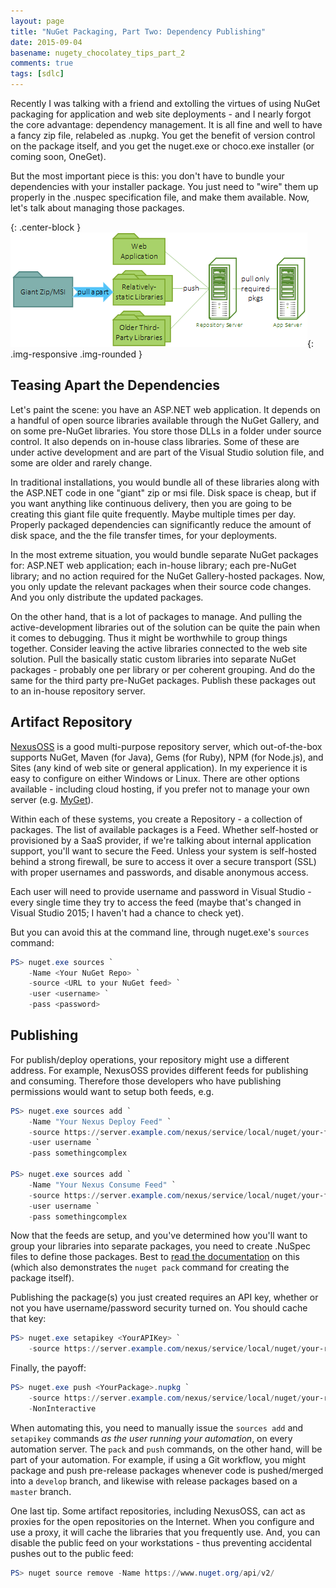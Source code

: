 ```yaml
---
layout: page
title: "NuGet Packaging, Part Two: Dependency Publishing"
date: 2015-09-04
basename: nugety_chocolatey_tips_part_2
comments: true
tags: [sdlc]
---
```


Recently I was talking with a friend and extolling the virtues of using NuGet packaging for application and web site deployments - and I nearly forgot the core advantage: dependency management. It is all fine and well to have a fancy zip file, relabeled as .nupkg. You get the benefit of version control on the package itself, and you get the nuget.exe or choco.exe installer (or coming soon, OneGet).

But the most important piece is this: you don't have to bundle your dependencies with your installer package. You just need to "wire" them up properly in the .nuspec specification file, and make them available. Now, let's talk about managing those packages.

{: .center-block }
![diagram](/images/packaging.png){: .img-responsive .img-rounded }

## Teasing Apart the Dependencies

Let's paint the scene: you have an ASP.NET web application. It depends on a handful of open source libraries available through the NuGet Gallery, and on some pre-NuGet libraries. You store those DLLs in a folder under source control. It also depends on in-house class libraries. Some of these are under active development and are part of the Visual Studio solution file, and some are older and rarely change.

In traditional installations, you would bundle all of these libraries along with the ASP.NET code in one "giant" zip or msi file. Disk space is cheap, but if you want anything like continuous delivery, then you are going to be creating this giant file quite frequently. Maybe multiple times per day. Properly packaged dependencies can significantly reduce the amount of disk space, and the the file transfer times, for your deployments.

In the most extreme situation, you would bundle separate NuGet packages for: ASP.NET web application; each in-house library; each pre-NuGet library; and no action required for the NuGet Gallery-hosted packages. Now, you only update the relevant packages when their source code changes. And you only distribute the updated packages.

On the other hand, that is a lot of packages to manage. And pulling the active-development libraries out of the solution can be quite the pain when it comes to debugging. Thus it might be worthwhile to group things together. Consider leaving the active libraries connected to the web site solution. Pull the basically static custom libraries into separate NuGet packages - probably one per library or per coherent grouping. And do the same for the third party pre-NuGet packages. Publish these packages out to an in-house repository server.

## Artifact Repository

[NexusOSS](http://books.sonatype.com/nexus-book/reference/running.html) is a good multi-purpose repository server, which out-of-the-box supports NuGet, Maven (for Java), Gems (for Ruby), NPM (for Node.js), and Sites (any kind of web site or general application). In my experience it is easy to configure on either Windows or Linux. There are other options available - including cloud hosting, if you prefer not to manage your own server (e.g. [MyGet](https://www.myget.org/)).

Within each of these systems, you create a Repository - a collection of packages. The list of available packages is a Feed. Whether self-hosted or provisioned by a SaaS provider, if we're talking about internal application support, you'll want to secure the Feed. Unless your system is self-hosted behind a strong firewall, be sure to access it over a secure transport (SSL) with proper usernames and passwords, and disable anonymous access.

Each user will need to provide username and password in Visual Studio - every single time they try to access the feed (maybe that's changed in Visual Studio 2015; I haven't had a chance to check yet).

But you can avoid this at the command line, through nuget.exe's `sources` command:

```powershell
PS> nuget.exe sources `
    -Name <Your NuGet Repo> `
    -source <URL to your NuGet feed> `
    -user <username> `
    -pass <password>
```

## Publishing

For publish/deploy operations, your repository might use a different address. For example, NexusOSS provides different feeds for publishing and consuming. Therefore those developers who have publishing permissions would want to setup both feeds, e.g.

```powershell
PS> nuget.exe sources add `
    -Name "Your Nexus Deploy Feed" `
    -source https://server.example.com/nexus/service/local/nuget/your-feed-id/ `
    -user username `
    -pass somethingcomplex

PS> nuget.exe sources add `
    -Name "Your Nexus Consume Feed" `
    -source https://server.example.com/nexus/service/local/nuget/your-feed-id/ `
    -user username `
    -pass somethingcomplex
```

Now that the feeds are setup, and you've determined how you'll want to group your libraries into separate packages, you need to create .NuSpec files to define those packages. Best to [read the documentation](https://docs.nuget.org/create/creating-and-publishing-a-package) on this (which also demonstrates the `nuget pack` command for creating the package itself).

Publishing the package(s) you just created requires an API key, whether or not you have username/password security turned on. You should cache that key:

```powershell
PS> nuget.exe setapikey <YourAPIKey> `
    -source https://server.example.com/nexus/service/local/nuget/your-repository-id/
```

Finally, the payoff:

```powershell
PS> nuget.exe push <YourPackage>.nupkg `
    -source https://server.example.com/nexus/service/local/nuget/your-repository-id/ `
    -NonInteractive
```

When automating this, you need to manually issue the `sources add` and `setapikey` commands _as the user running your automation_, on every automation server. The `pack` and `push` commands, on the other hand, will be part of your automation. For example, if using a Git workflow, you might package and push pre-release packages whenever code is pushed/merged into a `develop` branch, and likewise with release packages based on a `master` branch.

One last tip. Some artifact repositories, including NexusOSS, can act as proxies for the open repositories on the Internet. When you configure and use a proxy, it will cache the libraries that you frequently use. And, you can disable the public feed on your workstations - thus preventing accidental pushes out to the public feed:

```powershell
PS> nuget source remove -Name https://www.nuget.org/api/v2/
```
